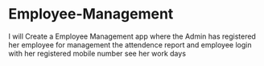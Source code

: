# Employee-Management
I will Create a Employee Management app where the Admin has registered her employee for management the attendence report and employee login with her registered mobile number see her work days
